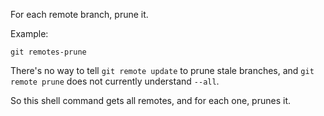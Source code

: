 For each remote branch, prune it.

Example:

```shell
git remotes-prune
```

There's no way to tell `git remote update` to prune stale branches,
and `git remote prune` does not currently understand `--all`.

So this shell command gets all remotes, and for each one, prunes it.
